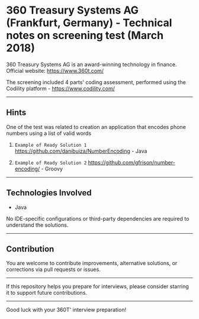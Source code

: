 #  360 Treasury Systems AG (Frankfurt, Germany) - Technical notes on screening test (March 2018)

360 Treasury Systems AG is an award-winning technology in finance.
Official website: https://www.360t.com/

The screening included 4 parts' coding assessment, performed using the Codility platform - https://www.codility.com/

---

## Hints

One of the test was related to creation an application that encodes phone numbers using a list of valid words

1. `Example of Ready Solution 1` 
   https://github.com/danibuiza/NumberEncoding - Java

2. `Example of Ready Solution 2`
   https://github.com/gfrison/number-encoding/ - Groovy

---

## Technologies Involved

- Java

No IDE-specific configurations or third-party dependencies are required to understand the solutions.

---

## Contribution

You are welcome to contribute improvements, alternative solutions, or corrections via pull requests or issues.

---

If this repository helps you prepare for interviews, please consider starring it to support future contributions.

---

Good luck with your 360T' interview preparation!